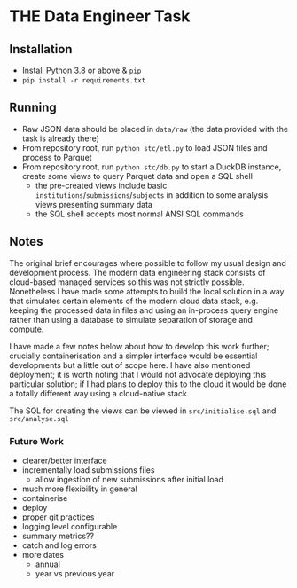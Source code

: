 # THE Data Engineer Task

## Installation

- Install Python 3.8 or above & `pip`
- `pip install -r requirements.txt`

## Running

- Raw JSON data should be placed in `data/raw` (the data provided with the task is already there)
- From repository root, run `python stc/etl.py` to load JSON files and process to Parquet
- From repository root, run `python stc/db.py` to start a DuckDB instance, create some views to query Parquet data and
  open a SQL shell
    - the pre-created views include basic `institutions`/`submissions`/`subjects` in addition to some analysis views
      presenting summary data
    - the SQL shell accepts most normal ANSI SQL commands

## Notes

The original brief encourages where possible to follow my usual design and development process. The modern data
engineering stack consists of cloud-based managed services so this was not strictly possible. Nonetheless I have made
some attempts to build the local solution in a way that simulates certain elements of the modern cloud data stack, e.g.
keeping the processed data in files and using an in-process query engine rather than using a database to simulate
separation of storage and compute.

I have made a few notes below about how to develop this work further; crucially containerisation and a simpler interface
would be essential developments but a little out of scope here. I have also mentioned deployment; it is worth noting
that I would not advocate deploying this particular solution; if I had plans to deploy this to the cloud it would be
done a totally different way using a cloud-native stack.

The SQL for creating the views can be viewed in `src/initialise.sql` and `src/analyse.sql`

### Future Work

- clearer/better interface
- incrementally load submissions files
    - allow ingestion of new submissions after initial load
- much more flexibility in general
- containerise
- deploy
- proper git practices
- logging level configurable
- summary metrics??
- catch and log errors
- more dates
    - annual
    - year vs previous year
